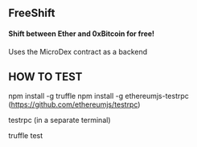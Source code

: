 
 ## FreeShift


 #### Shift between Ether and 0xBitcoin for free!



 Uses the MicroDex contract as a backend


 

## HOW TO TEST
npm install -g truffle
npm install -g ethereumjs-testrpc  (https://github.com/ethereumjs/testrpc)

testrpc (in a separate terminal)

truffle test
